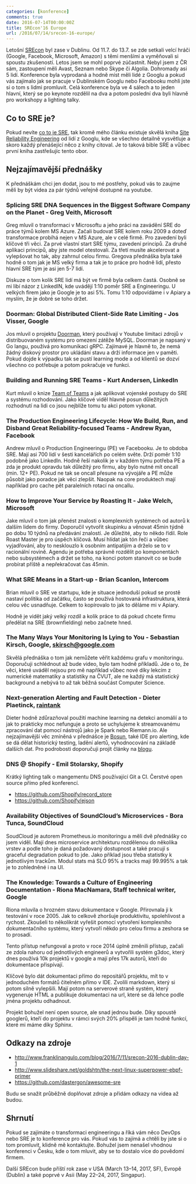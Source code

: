 ```yaml
---
categories: [konference]
comments: true
date: 2016-07-14T00:00:00Z
title: SREcon'16 Europe
url: /2016/07/14/srecon-16-europe/
---
```


Letošní [SREcon](https://www.usenix.org/conference/srecon16europe) byl zase v Dublinu. Od 11.7. do 13.7. se zde setkali velcí hráči (Google, Facebook, Microsoft, Amazon) s těmi menšími a vyměňovali si spoustu zkušeností. Letos jsem se mohl poprvé zúčastnit. Nebyl jsem z ČR sám, zastoupení měli Avast, Seznam nebo Skype či Algolia. Dohromady asi 5 lidí.
Konference byla vyprodaná a hodně míst měli lidé z Googlu a pokud vás zajímalo jak se pracuje v Dublinském Googlu nebo Facebooku mohli jste si o tom s lidmi promluvit.
Celá konference byla ve 4 sálech a to jeden hlavní, který se po keynote rozdělil na dva a potom poslední dva byli hlavně pro workshopy a lighting talky.

## Co to SRE je?

Pokud nevíte [co to je SRE](http://blog.prskavec.net/2016/03/co-to-je-sre/), tak kromě mého článku existuje skvělá kniha [Site Reliability Engineering](http://shop.oreilly.com/product/0636920041528.do) od lidí z Googlu, kde se všechno detailně vysvětluje a skoro každý přenášející něco z knihy citoval. Je to taková bible SRE a vůbec první kniha zastřešujíc tento obor.

<!--more-->

## Nejzajímavější přednášky

K přednáškám chci jen dodat, jsou to mé postřehy, pokud vás to zaujme měli by být videa za pár týdnů veřejně dostupné na youtube.

### Splicing SRE DNA Sequences in the Biggest Software Company on the Planet - Greg Veith, Microsoft

Greg mluvil o transformaci v Microsoftu a jeho práci na zavádění SRE do práce týmů kolem MS Azure. Začali budovat SRE kolem roku 2009 a doteď transformace probíhá nejen v MS Azure, ale v celé firmě. Pro zavedení byli klíčové tři věci. Za prvé vlastní start SRE týmu, zavedení principů. Za druhé aplikaci principů, aby jste model otestovali. Za třetí musíte akcelerovat a vylepšovat ho tak, aby zahrnul celou firmu. Gregova přednáška byla také hodně o tom jak je MS velký firma a tak je to práce pro hodně lidí, přesto hlavní SRE tým je asi jen 5-7 lidí.

Diskuze o tom kolik SRE lidí má být ve firmě byla celkem častá. Osobně se mi libí názor z LinkedIN, kde uvádějí 1:10 poměr SRE a Engineeringu. U velkých firem jako je Google je to asi 5%. Tomu 1:10 odpovídáme i v Apiary a myslím, že je dobré se toho držet.


### Doorman: Global Distributed Client-Side Rate Limiting - Jos Visser, Google

Jos mluvil o projektu [Doorman](https://github.com/youtube/doorman), který používají v Youtube limitaci zdrojů v distribuovaném systému pro omezení zátěže MySQL. Doorman je napsaný v Go langu, používá pro komunikaci gRPC. Zajímavé je hlavně to, že nemá žádný diskový prostor pro ukládání stavu a drží informace jen v paměti. Pokud dojde k výpadku tak se pustí learning mode a od klientů se dozví všechno co potřebuje a potom pokračuje ve funkci.

 ### Building and Running SRE Teams - Kurt Andersen, LinkedIn
Kurt mluvil o knize [Team of Teams](https://www.amazon.com/Team-Teams-Rules-Engagement-Complex/dp/1591847486) a jak aplikovat vojenské postupy do SRE a systému rozhodování. Jako klíčové viděl hlavně posun důležitých rozhodnutí na lidi co jsou nejblíže tomu tu akci potom vykonat.


### The Production Engineering Lifecycle: How We Build, Run, and Disband Great Reliability-focused Teams - Andrew Ryan, Facebook

Andrew mluvil o Production Engineeringu (PE) ve Facebooku. Je to obdoba SRE. Mají asi 700 lidí v šesti kancelářích po celém světe. Drží poměr 1:10 podobně jako LinkedIn. Hodně řeší nakolik je v každém týmu potřeba PE a zda je produkt opravdu tak důležitý pro firmu, aby bylo nutné mít oncall (min. 12+ PE). Pokud ne tak se oncall přesune na vývojáře a PE může působit jako poradce jak věci zlepšit. Naopak na core produktech mají například pro cache pět paralelních rotací na oncallu.

### How to Improve Your Service by Roasting It - Jake Welch, Microsoft

Jake mluvil o tom jak přenést znalosti o komplexních systémech od autorů k dalším lidem do firmy. Doporučil vytvořit skupinku a věnovat 45min týdně po dobu 10 týdnů na předávání znalostí. Je důležité, aby to někdo řídil. Role Roast Master je pro úspěch klíčová. Musí hlídat jak tón řeči a vůbec vyjadřování, aby to nesklouzlo k osobním antipatijím a drželo se to v racionální rovině. Agendu je potřeba správně rozdělit po komponentách nebo subsystémech a držet se toho, na konci potom stanovit co se bude probírat příště a nepřekračovat čas 45min.


### What SRE Means in a Start-up - Brian Scanlon, Intercom

Brian mluvil o SRE ve startupu, kde je situace jednoduší pokud se prostě nastaví politika od začátku, často se používá hostovaná infrastruktura, která celou věc usnadňuje. Celkem to kopírovalo to jak to děláme mi v Apiary.

Hodně je vidět jaký velký rozdíl a kolik práce to dá pokud chcete firmu předělat na SRE (brownfielding) nebo začnete hned.

### The Many Ways Your Monitoring Is Lying to You - Sebastian Kirsch, Google, skirsch@google.com

Skvělá přednáška o tom jak nemůžete věřit každému grafu v monitoringu. Doporučuji schlédnout až bude video, bylo tam hodně příkladů. Jde o to, že věci, které uváděl nejsou pro mě například vůbec nové díky lekcím z numerické matematiky a statistiky na ČVUT, ale ne každý má statistický background a nebývá to až tak běžná součást Computer Science.

### Next-generation Alerting and Fault Detection - Dieter Plaetinck, [raintank](http://raintank.io)
Dieter hodně zdůrazňoval použití machine learning na detekci anomálií a to jak to prakticky moc nefunguje a proto se uchylujeme k streamovanému zpracování dat pomocí nástrojů jako je Spark nebo Riemann.io. Ale nejzajímavější věc zmíněná v přednášce je [Bosun](https://bosun.org), také IDE pro alerting, kde se dá dělat historický testing, ladění alertů, vyhodnocování na základě dalších dat. Pro podrobosti doporučuji projít články na [blogu](http://dieter.plaetinck.be).


### DNS @ Shopify - Emil Stolarsky, Shopify
Krátký lighting talk o mangementu DNS používající Git a CI. Čerstvé open source přímo před konferencí.

- https://github.com/Shopify/record_store
- https://github.com/Shopify/ejson



### Availability Objectives of SoundCloud’s Microservices - Bora Tunca, SoundCloud

SoudCloud je autorem Prometheus.io monitoringu a měli dvě přednášky co jsem viděl. Mají dnes microservice architekturu rozdělenou do několika vrstev a podle toho je daná požadovaný dostupnost a také pracují s graceful degradation pokud to jde. Jako příklad jsou třeba statistky k jednotlivým trackům. Modul stats má SLO 95% a tracks mají 99.995% a tak je to zohledněné i na UI.

### The Knowledge: Towards a Culture of Engineering Documentation - Riona MacNamara, Staff technical writer, Google

Riona mluvila o hrozném stavu dokumentace v Google. Přirovnala ji k testování v roce 2005. Jak to celkově zhoršuje produktivitu, spolehlivost a rychost. Zkoušeli to několikrát vyřešit pomocí vytvoření komplexního dokumentačního systému, který vytvoří někdo pro celou firmu a zeshora se to prosadí.

Tento přístup nefungoval a proto v roce 2014 úplně změnili přístup, začali ze zdola nahoru od jednotlivých engineerů a vytvořili systém g3doc, který dnes používá 10k projektů v google a mají přes 17k autorů, kteří do dokumentace přispívají.

Klíčové bylo dát dokumentaci přímo do repositářů projektu, mít to v jednoduchém formátů čitelném přímo v IDE. Zvolili markdown, který si potom silně vylepšili. Mají potom na serverové straně systém, který vygeneruje HTML a publikuje dokumentaci na url, které se dá lehce podle jména projektu odhadnout.

Projekt bohužel není open source, ale snad jednou bude. Díky spoustě googlerů, kteří do projektu v rámci svých 20% přispěli je tam hodně funkcí, které mi máme díky Sphinx.

## Odkazy na zdroje

- http://www.franklinangulo.com/blog/2016/7/11/srecon-2016-dublin-day-1
- http://www.slideshare.net/goldshtn/the-next-linux-superpower-ebpf-primer
- https://github.com/dastergon/awesome-sre

Budu se snažit průběžně doplňovat zdroje a přidám odkazy na videa až budou.

## Shrnutí

Pokud se zajímáte o transformaci engineeringu a říká vám něco DevOps nebo SRE je to konference pro vás. Pokud vás to zajímá a chtěli by jste si o tom promluvit, klidně mě kontaktujte. Bohužel jsem nenašel vhodnou konferenci v Česku, kde o tom mluvit, aby se to dostalo více do povědomí firmem.

Další SREcon bude příští rok zase v USA (March 13–14, 2017, SF), Evropě (Dublin) a také poprvé v Asii (May 22–24, 2017, Singapur).
